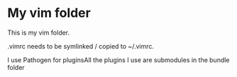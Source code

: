 My vim folder
=============
This is my vim folder.

.vimrc needs to be symlinked / copied to ~/.vimrc.

I use Pathogen for pluginsAll the plugins I use are submodules in the bundle folder
